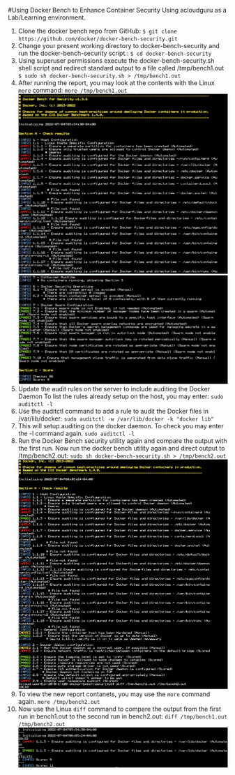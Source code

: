 #Using Docker Bench to Enhance Container Security
Using acloudguru as a Lab/Learning environment. <br />
1. Clone the docker bench repo from GitHub: `$ git clone https://github.com/docker/docker-bench-security.git`
2. Change your present working directory to docker-bench-security and run the docker-bench-security script.:
`$ cd docker-bench-security`
3. Using superuser permissions execute the docker-bench-security.sh shell script and redirect standard output to a file called /tmp/bench1.out
`$ sudo sh docker-bench-security.sh > /tmp/bench1.out`
4. After running the report, you may look at the contents with the Linux `more` command:
`more /tmp/bench1.out`
![alt text](https://github.com/secjedi/CyberDefense/blob/main/Images/zerologon/bench1.png) <br />
![alt text](https://github.com/secjedi/CyberDefense/blob/main/Images/zerologon/bench1_2.png) <br />
5. Update the audit rules on the server to include auditing the Docker Daemon
To list the rules already setup on the host, you may enter:
`sudo auditctl -l`
6. Use the auditctl command to add a rule to audit the Docker files in /var/lib/docker:
`sudo auditctl -w /var/lib/docker -k "docker lib"`
7. This will setup auditing on the docker daemon. To check you may enter the -l command again.
`sudo auditctl -l`
8. Run the Docker Bench security utility again and compare the output with the first run.
Now run the docker bench utility again and direct output to /tmp/bench2.out:
`sudo sh docker-bench-security.sh > /tmp/bench2.out`
![alt text](https://github.com/secjedi/CyberDefense/blob/main/Images/zerologon/bench2.png) <br />
9. To view the new report contanets, you may use the <code>more</code> command again.
`more /tmp/bench2.out`
10. Now use the Linux `diff` command to compare the output from the first run in bench1.out to the second run in bench2.out:
`diff /tmp/bench1.out /tmp/bench2.out`
![alt text](https://github.com/secjedi/CyberDefense/blob/main/Images/zerologon/diff.png) <br />

